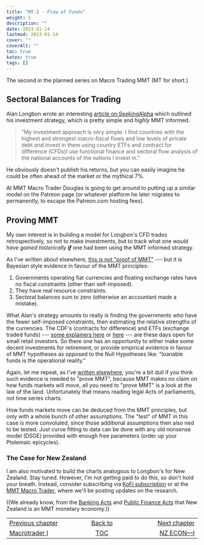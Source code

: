 ```yaml
---
title: "MT-2 - Flow of Funds"
weight: 5
description: ""
date: 2023-01-14
lastmod: 2023-01-14
cover: ""
coverAlt: ""
toc: true
katex: true
tags: []
---
```


The second in the planned series on Macro Trading MMT (MT for short.)

## Sectoral Balances for Trading

Alan Longbon wrote an interesting 
[article on SeekingAlpha](https://seekingalpha.com/article/4569870-the-white-house-fed-inflation-and-flow-of-funds-for-january-2023) 
which outlined his investment strategy, which is pretty simple and *highly* 
MMT informed.

> "My investment approach is very simple. I find countries with the highest and 
strongest macro-fiscal flows and low levels of private debt and invest in them 
using country ETFs and contract for difference (CFDs)I use functional finance 
and sectoral flow analysis of the national accounts of the nations I invest 
in."

He obviously doesn't publish his returns, but you can easily imagine he 
could be often ahead of the market or the mythical 7%.

At MMT Macro Trader Douglas is going to get around to putting up a similar 
model on the Patreon page (or whatever platform he later migrates to 
permanently, to escape the Patreon.com hosting fees).

## Proving MMT

My own interest is in building a model for Longbon's CFD trades retrospectively, 
so not to make investments, but to track what one *would have gained historically* 
**_if_** one had been using the MMT informed strategy.

As I've written about elsewhere, [this is not "proof of MMT"](/ohanga-pai/blog/10_proof_of_x/) --- but it is Bayesian style evidence in favour of the MMT principles:

1. Governments operating fiat currencies and floating exchange rates have 
no fiscal constraints (other than self-imposed).
2. They have real resource constraints.
3. Sectoral balances sum to zero (otherwise an accountant made a mistake).

What Alan's strategy amounts to really is finding the governments who have the fewer self-imposed constraints, then estimating the relative strengths of the currencies. The CDF's (contracts for difference) and ETFs (exchange traded funds) --- 
[some explainers here](https://www.cmcmarkets.com/en/trading-guides/cfd-vs-etf) or [here](http://investpost.org/stocks/what-s-the-difference-between-an-etf-and-a-cfd/) 
--- are these days open for small retail investors. So there one has an 
opportunity to either make some decent investments for retirement, or provide 
empirical evidence in favour of MMT hypotheses as opposed to the Null 
Hypotheses like: "loanable funds is the operational reality."

Again, let me repeat, as I've 
[written elsewhere](/ohanga-pai/blog/10_proof_of_x/), 
you're a bit dull if you think such evidence is needed to "prove MMT", because MMT 
makes no claim on how funds markets will move, all you need to "prove MMT" is 
a look at the law of the land. Unfortunately that means reading legal Acts of 
parliaments, not time series charts.

How funds markets move can be deduced from the MMT principles, but only with a 
whole bunch of other assumptions. The "test" of MMT in this case is more 
convoluted, since those additional assumptions then also ned to be tested. 
Just curve fitting to data can be done with any old nonsense model (DSGE) 
provided with enough free parameters (order up your Ptolemaic epicycles).

### The Case for New Zealand

I am also motivated to build the charts analogous to Longbon's for New Zealand.
Stay tuned. However, I'm not getting paid to do this, so don't hold your breath.
Instead, consider subscribing via 
[KoFi subscription](https://ko-fi.com/achrononmaster/) or 
at the [MMT Macro Trader](https://www.patreon.com/mmtmacrotrader), 
where we'll be posting updates on the research.

((We already know, from the 
[Banking Acts](https://legislation.govt.nz/act/public/2021/0031/latest/LMS286978.html) and [Public Finance Acts](https://www.legislation.govt.nz/act/public/1989/0044/latest/DLM160809.html) 
that New Zealand is 
an MMT monetary economy.))


<table style="border-collapse: collapse; border=0;">
    <colgroup>
       <col span="1" style="width: 25%;">
       <col span="1" style="width: 10%;">
       <col span="1" style="width: 25%;">
    </colgroup>
<tr style="border: 1px solid color:#0f0f0f;">
<td style="border: 1px solid color:#0f0f0f;">
<a href="../099_1_macro_trader">Previous chapter</a></td>
<td style="border: 1px solid color:#0f0f0f; text-align:center;">
<a href="./">Back to</a></td>
<td style="border: 1px solid color:#0f0f0f; text-align:right;">
<a href="../100_nzecon_i">Next chapter</a></td>
</tr>
<tr style="border: 1px solid color:#0f0f0f;">
<td style="border: 1px solid color:#0f0f0f;">
<a href="../099_1_macro_trader">Macrotrader I</a></td>
<td style="border: 1px solid color:#0f0f0f; text-align:center;">
<a href="./">TOC</a></td>
<td style="border: 1px solid color:#0f0f0f; text-align:right;">
<a href="../100_nzecon_i">NZ ECON—I</a></td>
</tr>
</table>


